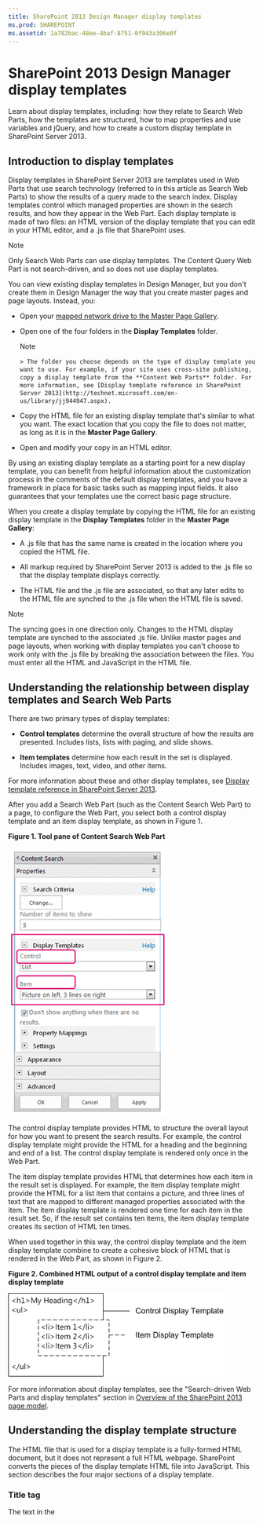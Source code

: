 ```yaml
---
title: SharePoint 2013 Design Manager display templates
ms.prod: SHAREPOINT
ms.assetid: 1a782bac-48ee-4baf-8751-0f943a306e0f
---
```



# SharePoint 2013 Design Manager display templates
Learn about display templates, including: how they relate to Search Web Parts, how the templates are structured, how to map properties and use variables and jQuery, and how to create a custom display template in SharePoint Server 2013.
## Introduction to display templates
<a name="bk_introduction"> </a>

Display templates in SharePoint Server 2013 are templates used in Web Parts that use search technology (referred to in this article as Search Web Parts) to show the results of a query made to the search index. Display templates control which managed properties are shown in the search results, and how they appear in the Web Part. Each display template is made of two files: an HTML version of the display template that you can edit in your HTML editor, and a .js file that SharePoint uses.
  
    
    

> [!NOTE]
> Only Search Web Parts can use display templates. The Content Query Web Part is not search-driven, and so does not use display templates. 
  
    
    

You can view existing display templates in Design Manager, but you don't create them in Design Manager the way that you create master pages and page layouts. Instead, you:
  
    
    

- Open your  [mapped network drive to the Master Page Gallery](how-to-map-a-network-drive-to-the-sharepoint-2013-master-page-gallery.md).
    
  
- Open one of the four folders in the **Display Templates** folder.
    
    > [!NOTE]
      > The folder you choose depends on the type of display template you want to use. For example, if your site uses cross-site publishing, copy a display template from the **Content Web Parts** folder. For more information, see [Display template reference in SharePoint Server 2013](http://technet.microsoft.com/en-us/library/jj944947.aspx). 
- Copy the HTML file for an existing display template that's similar to what you want. The exact location that you copy the file to does not matter, as long as it is in the **Master Page Gallery**.
    
  
- Open and modify your copy in an HTML editor.
    
  
By using an existing display template as a starting point for a new display template, you can benefit from helpful information about the customization process in the comments of the default display templates, and you have a framework in place for basic tasks such as mapping input fields. It also guarantees that your templates use the correct basic page structure.
  
    
    
When you create a display template by copying the HTML file for an existing display template in the **Display Templates** folder in the **Master Page Gallery**:
  
    
    

- A .js file that has the same name is created in the location where you copied the HTML file.
    
  
- All markup required by SharePoint Server 2013 is added to the .js file so that the display template displays correctly.
    
  
- The HTML file and the .js file are associated, so that any later edits to the HTML file are synched to the .js file when the HTML file is saved.
    
  

> [!NOTE]
> The syncing goes in one direction only. Changes to the HTML display template are synched to the associated .js file. Unlike master pages and page layouts, when working with display templates you can't choose to work only with the .js file by breaking the association between the files. You must enter all the HTML and JavaScript in the HTML file. 
  
    
    


## Understanding the relationship between display templates and Search Web Parts
<a name="bk_DTandSWP"> </a>

There are two primary types of display templates:
  
    
    

- **Control templates** determine the overall structure of how the results are presented. Includes lists, lists with paging, and slide shows.
    
  
- **Item templates** determine how each result in the set is displayed. Includes images, text, video, and other items.
    
  
For more information about these and other display templates, see  [Display template reference in SharePoint Server 2013](http://technet.microsoft.com/en-us/library/jj944947.aspx).
  
    
    
After you add a Search Web Part (such as the Content Search Web Part) to a page, to configure the Web Part, you select both a control display template and an item display template, as shown in Figure 1.
  
    
    

**Figure 1. Tool pane of Content Search Web Part**

  
    
    

  
    
    
![Tool pane of Content Search Web Part](images/115_content_search_web_part_tool_pane.gif)
  
    
    
The control display template provides HTML to structure the overall layout for how you want to present the search results. For example, the control display template might provide the HTML for a heading and the beginning and end of a list. The control display template is rendered only once in the Web Part.
  
    
    
The item display template provides HTML that determines how each item in the result set is displayed. For example, the item display template might provide the HTML for a list item that contains a picture, and three lines of text that are mapped to different managed properties associated with the item. The item display template is rendered one time for each item in the result set. So, if the result set contains ten items, the item display template creates its section of HTML ten times.
  
    
    
When used together in this way, the control display template and the item display template combine to create a cohesive block of HTML that is rendered in the Web Part, as shown in Figure 2.
  
    
    

**Figure 2. Combined HTML output of a control display template and item display template**

  
    
    

  
    
    
![Combined HTML output of a control display template and item display template](images/sp15Con_CreateDisplayTemplateSP2013_Figure02.png)
  
    
    
For more information about display templates, see the "Search-driven Web Parts and display templates" section in  [Overview of the SharePoint 2013 page model](overview-of-the-sharepoint-2013-page-model.md).
  
    
    

## Understanding the display template structure
<a name="bk_DTstructure"> </a>

The HTML file that is used for a display template is a fully-formed HTML document, but it does not represent a full HTML webpage. SharePoint converts the pieces of the display template HTML file into JavaScript. This section describes the four major sections of a display template.
  
    
    

### Title tag

The text in the **<title>** tag in a display template file is used as the display name in the **Display Templates** section of the Web Part edit pane when the Search Web Part is in edit mode. The following example is for the item display template named Item_Picture3Lines.html:
  
    
    

```HTML

<title>Picture on left, 3 lines on right</title>
```


### Header properties

Immediately after the **<title>** tag, there is a set of custom elements bounded by the following markup:
  
    
    

```HTML
<!--[if gte mso 9]><xml>
<mso:CustomDocumentProperties>
…
</mso:CustomDocumentProperties>
</xml><![endif]-->

```

These elements and their properties provide important information to the SharePoint environment about the display template. Table 1 describes the custom properties that are used in display templates.
  
    
    

> [!NOTE]
> Not all custom properties are used in every display template. Also, some properties can be changed by editing the display template file properties in Design Manager. 
  
    
    


**Table 1. List of CustomDocumentProperties entries**


|**Property**|**Description**|
|:-----|:-----|
|**TemplateHidden** <br/> |Boolean value that indicates whether to hide the display template from the list of available templates in the Web Part. This value can be changed in the display template file properties.  <br/> |
|**ManagedPropertyMapping** <br/> |Maps fields exposed by search result items into properties available for JavaScript. Used only in item templates.  <br/> |
|**MasterPageDescription** <br/> |Provides a friendly description of the display template. This is shown to users in the SharePoint editing environment. This value can be changed in the display template file properties.  <br/> |
|**ContentTypeId** <br/> |The ID of the content type associated with the display template.  <br/> |
|**TargetControlType** <br/> |Indicates the context in which the display template is used. This value can be changed in the display template file properties.  <br/> |
|**HtmlDesignAssociated** <br/> |Boolean value that indicates whether a display template HTML file has a .js file associated with it.  <br/> |
|**HtmlDesignConversionSucceeded** <br/> |Indicates whether the conversion process was successful. This value is automatically added to the file by SharePoint, and is used only in custom display templates.  <br/> |
|**HtmlDesignStatusAndPreview** <br/> |Contains the URL to the HTML file and the text for the **Status** column (either **Conversion successful** or **Warnings and Errors**). This value is automatically added to the file by SharePoint, and is used only in custom display templates.  <br/> |
   

### Script block
<a name="bk_scriptblock"> </a>

Inside the **<body>** tag, you can see the following **<script>** tag:
  
    
    

```HTML

<script>
     $includeLanguageScript(this.url, "~sitecollection/_catalogs/masterpage/Display Templates/Language Files/{Locale}/CustomStrings.js");
</script>
```

By default, this line is included in all display templates. You can add more lines of code inside the **<script>** tag to reference CSS files or other JavaScript files outside your main display template HTML file. Table 2 shows examples for how to include other resources.
  
    
    

**Table 2. Examples for including external resources in the <script> tag**


|**If you want to include the following:**|**Use the following code:**|
|:-----|:-----|
|A JavaScript file that is part of the current site collection  <br/> | `$includeScript(this.url, "~sitecollection/_catalogs/masterpage/Display Templates/Content Web Parts/MyScripts.js");` <br/> |
|An external JavaScript file  <br/> | `$includeScript(this.url, "http://www.contoso.com/ExternalScript.js");` <br/> |
|A CSS file that is part of the current site collection  <br/> | `$includeCSS(this.url, "~sitecollection/_catalogs/masterpage/Display Templates/Content Web Parts/MyCSS.css");` <br/> |
|A CSS file that is in a location relative to the current display template  <br/> | `$includeCSS(this.url,"../../MyStyles/MyCSS.css");` <br/> |
   

> [!NOTE]
> If **Content Approval** is required for items in the Master Page Gallery, all resource files (including CSS and .js files) must be published before they are available to master pages and page layouts. For more information, see [Require approval of items in a site list or library](http://office.microsoft.com/en-us/sharepoint-help/require-approval-of-items-in-a-site-list-or-library-HA102853936.aspx?CTT=1). 
  
    
    


### DIV block
<a name="bk_scriptblock"> </a>

Following the **<script>** tag is a **<div>** tag with an ID. By default, the ID for this **<div>** tag matches the name of the HTML file. Any HTML or code that you want the display template to provide must be included inside this **<div>** tag. But, the tag itself is not included in the markup that is rendered on the webpage at run time.
  
    
    

> [!NOTE]
> If you want to assign a CSS style or an ID to the block of HTML that is rendered on the page at run time, you can add a new tag inside the first **<div>** tag. You can also assign a CSS style or an ID to the HTML that surrounds the variable `_#= ctx.RenderGroups(ctx) =#_` in the control template. The variable `_#= ctx.RenderGroups(ctx) =#_` is used to render the HTML that surrounds the query results that are rendered by the item template.
  
    
    

In the first **<div>** tag you'll see code inside comment blocks that begin with **<!--#_** and end with **_#-->**. You use JavaScript code inside these blocks, and HTML outside the blocks. You can also use these blocks to control the HTML with conditional statements. To do this, use a comment block with the conditional statement and opening bracket, followed by HTML, followed by another comment block with the closing bracket. In the following example, the anchor tag is rendered on the page only if the value for the **linkURL** object is not empty.
  
    
    



```HTML

<!--#_
if(!linkURL.isEmpty)
{
_#-->
     <a class="cbs-pictureImgLink" href="_#= linkURL =#_" title="_#= $htmlEncode(line1.defaultValueRenderer(line1)) =#_" id="_#= pictureLinkId =#_">
<!--#_
}
_#-->

```


## Mapping input properties and getting their values
<a name="bk_mapproperties"> </a>

The header section of an item display template has a custom document property named **ManagedPropertyMapping**. This property takes the managed properties that are used by search and maps them to values that can be used by the display template. The property is a comma-delimited list of values that uses the following format: ' _property display name_'{ _property name_}:' _managed property_'. For example,  `'Picture URL'{Picture URL}:'PublishingImage;PictureURL;PictureThumbnailURL'`.
  
    
    
Let's look at the format in more detail:
  
    
    

-  _property display name_ is the property name that shows in the Web Part editing pane when the display template is selected.
    
  
-  _property name_ is an identifier that uses localized string resources to look up the name of the managed property. It is also the value that appears in the **Property Mappings** section of the Web Part settings menu. When you edit the settings for a Web Part, you can change this value to change what managed property is associated with the field that appears in the Web Part.
    
  
-  _managed property_ is a string of one or more managed properties, separated by semicolons. At run time, the list is evaluated from left to right, and the first value that matches the name of a managed property of the current search item will have its value mapped to this slot. This enables you to write a display template that can work with multiple item types and that can use consistent rendering if compatible properties are present.
    
  
After you map a property, you can get its value in script by using the following code:  `var pictureURL = $getItemValue(ctx, "Picture URL");`
  
    
    
The second parameter that is passed to **$getItemValue()** must match the property display name in single quotes used in the **ManagedPropertyMapping** element. In this example, **Picture URL** is the property name that is passed to **$getItemValue()**.
  
    
    
This code returns a value information object ( **valueInfoObj**). This object contains a raw representation of the input value, together with the value with a default encoding applied to it.
  
    
    
You can use variables within the sections of JavaScript as you typically would, to manipulate variables and create HTML strings to be rendered on the page at run time. But, to reference variables declared in the script directly in the HTML, you must use the following format: _#=  _variableName_ =#_. For example, to use the variable **pictureURL** as the value for an image, you use the following HTML: `<img src="_#= pictureURL =#_" />`
  
    
    

## Using jQuery with display templates
<a name="bk_jQuery"> </a>

You can use jQuery with your display templates. But, be aware of two important factors:
  
    
    

- To include the jQuery libraries in your display template, follow the directions described in the  [Script block](#bk_scriptblock) section, earlier in this article.
    
  
- If you use ID selectors in jQuery, use the following code to create a variable for the ID:  `var containerQueryId = '#' + '_#= containerId =#_';`
    
    Use the following code to reference the selector in jQuery:  `$('_#= containerQueryId =#_')`
    
  

## Create a display template
<a name="bk_createDT"> </a>

Before you can create a display template by using the following procedure, you must have a mapped network drive that points to the **Master Page Gallery**. For more information, see  [How to: Map a network drive to the SharePoint 2013 Master Page Gallery](how-to-map-a-network-drive-to-the-sharepoint-2013-master-page-gallery.md).
  
    
    

### To create a display template


1. Using Windows Explorer, open the mapped network drive to the **Master Page Gallery**.
    
  
2. Open the **Display Templates** folder, and then open the **Content Web Parts** folder.
    
  
3. Copy the HTML file for a display template that is similar to what you want to create. For a list of the default display templates and their descriptions, see  [Display template reference in SharePoint Server 2013](http://technet.microsoft.com/en-us/library/jj944947.aspx).
    
    At this point, SharePoint Server 2013 copies the HTML file into a .js file that has the same name. For example, if the copied HTML file is named Item_Picture3Line_copy.html, a corresponding .js file named Item_Picture3Lines_copy.js is also created. If you choose to rename the file, the corresponding .js file name also changes.
    
  
4. To customize the display template, edit the HTML file that resides on the server by using an HTML editor to open and edit the HTML file in the mapped drive. Each time that you save the HTML file, any changes are synched to the associated .js file.
    
  
5. Browse to your publishing site.
    
  
6. In the upper-right corner of the page, choose **Settings**, and then choose **Design Manager**.
    
  
7. In Design Manager, in the left navigation pane, choose **Edit Display Templates**. Your HTML file now appears with a **Status** column that shows one of two statuses:
    
  - **Warnings and Errors**
    
  
  - **Conversion successful**
    
  

    > [!NOTE]
      > Unlike master pages and page layouts, you can't use the preview page to see a live server-side preview of your display template. To preview the display template, you must add a Content Search Web Part to a page, and then apply the display template in the Content Search Web Part edit pane. If there are any errors in the display template, the Content Search Web Part displays an error message. Errors must be fixed before the display template can display correctly. 
8. To fix any errors, edit the HTML file that resides on the server by using an HTML editor to open and edit the HTML file on the mapped drive. Save the display template, and then reload the page that contains the Content Search Web Part that uses the display template.
    
  

## Additional resources
<a name="bk_addresources"> </a>


-  [Overview of Design Manager in SharePoint 2013](overview-of-design-manager-in-sharepoint-2013.md)
    
  
-  [Develop the site design in SharePoint 2013](develop-the-site-design-in-sharepoint-2013.md)
    
  
-  [How to: Convert an HTML file into a master page in SharePoint 2013](how-to-convert-an-html-file-into-a-master-page-in-sharepoint-2013.md)
    
  
-  [How to: Create a page layout in SharePoint 2013](how-to-create-a-page-layout-in-sharepoint-2013.md)
    
  
-  [SharePoint 2013 Design Manager branding and design capabilities](sharepoint-2013-design-manager-branding-and-design-capabilities.md)
    
  

